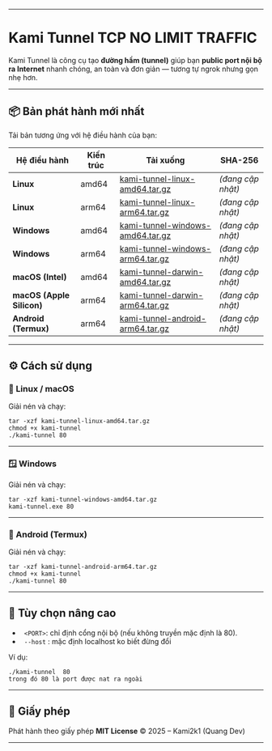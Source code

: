 
---

#  Kami Tunnel TCP NO LIMIT TRAFFIC 

Kami Tunnel là công cụ tạo **đường hầm (tunnel)** giúp bạn **public port nội bộ ra Internet** nhanh chóng, an toàn và đơn giản — tương tự ngrok nhưng gọn nhẹ hơn.

---

## 📦 Bản phát hành mới nhất

Tải bản tương ứng với hệ điều hành của bạn:

| Hệ điều hành              | Kiến trúc | Tải xuống                                                                                                                       | SHA-256           |
| ------------------------- | --------- | ------------------------------------------------------------------------------------------------------------------------------- | ----------------- |
| **Linux**                 | amd64     | [kami-tunnel-linux-amd64.tar.gz](https://github.com/kami2k1/tunnel/releases/latest/download/kami-tunnel-linux-amd64.tar.gz)     | *(đang cập nhật)* |
| **Linux**                 | arm64     | [kami-tunnel-linux-arm64.tar.gz](https://github.com/kami2k1/tunnel/releases/latest/download/kami-tunnel-linux-arm64.tar.gz)     | *(đang cập nhật)* |
| **Windows**               | amd64     | [kami-tunnel-windows-amd64.tar.gz](https://github.com/kami2k1/tunnel/releases/latest/download/kami-tunnel-windows-amd64.tar.gz) | *(đang cập nhật)* |
| **Windows**               | arm64     | [kami-tunnel-windows-arm64.tar.gz](https://github.com/kami2k1/tunnel/releases/latest/download/kami-tunnel-windows-arm64.tar.gz) | *(đang cập nhật)* |
| **macOS (Intel)**         | amd64     | [kami-tunnel-darwin-amd64.tar.gz](https://github.com/kami2k1/tunnel/releases/latest/download/kami-tunnel-darwin-amd64.tar.gz)   | *(đang cập nhật)* |
| **macOS (Apple Silicon)** | arm64     | [kami-tunnel-darwin-arm64.tar.gz](https://github.com/kami2k1/tunnel/releases/latest/download/kami-tunnel-darwin-arm64.tar.gz)   | *(đang cập nhật)* |
| **Android (Termux)**      | arm64     | [kami-tunnel-android-arm64.tar.gz](https://github.com/kami2k1/tunnel/releases/latest/download/kami-tunnel-android-arm64.tar.gz) | *(đang cập nhật)* |

---

## ⚙️ Cách sử dụng

### 🐧 Linux / macOS

Giải nén và chạy:

```
tar -xzf kami-tunnel-linux-amd64.tar.gz
chmod +x kami-tunnel
./kami-tunnel 80
```

---

### 🪟 Windows

Giải nén và chạy:

```
tar -xzf kami-tunnel-windows-amd64.tar.gz
kami-tunnel.exe 80
```

---

### 📱 Android (Termux)

Giải nén và chạy:

```
tar -xzf kami-tunnel-android-arm64.tar.gz
chmod +x kami-tunnel
./kami-tunnel 80
```

---

## 🔐 Tùy chọn nâng cao

* ` <PORT>`: chỉ định cổng nội bộ (nếu không truyền mặc định là 80).
* ` --host` : mặc định  localhost ko biết đừng đổi 


Ví dụ:

```
./kami-tunnel  80 
trong đó 80 là port được nat ra ngoài 
```

---

## 📜 Giấy phép

Phát hành theo giấy phép **MIT License**
© 2025 – Kami2k1 (Quang Dev)

---